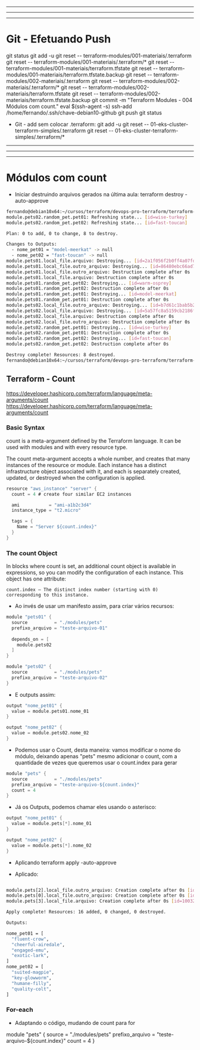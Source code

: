 

----------------------------------------------------------------------------------------------------------------------------------------------------------------
----------------------------------------------------------------------------------------------------------------------------------------------------------------
----------------------------------------------------------------------------------------------------------------------------------------------------------------

# Git - Efetuando Push
git status
git add -u
git reset -- terraform-modules/001-materiais/.terraform
git reset -- terraform-modules/001-materiais/.terraform/*
git reset -- terraform-modules/001-materiais/terraform.tfstate
git reset -- terraform-modules/001-materiais/terraform.tfstate.backup
git reset -- terraform-modules/002-materiais/.terraform
git reset -- terraform-modules/002-materiais/.terraform/*
git reset -- terraform-modules/002-materiais/terraform.tfstate
git reset -- terraform-modules/002-materiais/terraform.tfstate.backup
git commit -m "Terraform Modules - 004 Módulos com count."
eval $(ssh-agent -s)
ssh-add /home/fernando/.ssh/chave-debian10-github
git push
git status

- Git - add sem colocar .terraform:
git add -u
git reset -- 01-eks-cluster-terraform-simples/.terraform
git reset -- 01-eks-cluster-terraform-simples/.terraform/*






----------------------------------------------------------------------------------------------------------------------------------------------------------------
----------------------------------------------------------------------------------------------------------------------------------------------------------------
----------------------------------------------------------------------------------------------------------------------------------------------------------------

# Módulos com count


- Iniciar destruindo arquivos gerados na última aula:
terraform destroy -auto-approve

~~~~bash
fernando@debian10x64:~/cursos/terraform/devops-pro-terraform/terraform-modules/002-materiais$ terraform destroy -auto-approve
module.pets02.random_pet.pet01: Refreshing state... [id=wise-turkey]
module.pets02.random_pet.pet02: Refreshing state... [id=fast-toucan]

Plan: 0 to add, 0 to change, 8 to destroy.

Changes to Outputs:
  - nome_pet01 = "model-meerkat" -> null
  - nome_pet02 = "fast-toucan" -> null
module.pets01.local_file.arquivo: Destroying... [id=2a1f056f2b0ff4a07fd17fc4d8f9a37f19906c66]
module.pets01.local_file.outro_arquivo: Destroying... [id=86480ebc66ad7be6543095779349db736f8c98ea]
module.pets01.local_file.outro_arquivo: Destruction complete after 0s
module.pets01.local_file.arquivo: Destruction complete after 0s
module.pets01.random_pet.pet02: Destroying... [id=warm-osprey]
module.pets01.random_pet.pet02: Destruction complete after 0s
module.pets01.random_pet.pet01: Destroying... [id=model-meerkat]
module.pets01.random_pet.pet01: Destruction complete after 0s
module.pets02.local_file.outro_arquivo: Destroying... [id=b7d61c1bab5b2dcb36263d6f4f0107ad79e9d1ce]
module.pets02.local_file.arquivo: Destroying... [id=5a57fc8a5159cb2186f729d8b072ab34e4fa3ebc]
module.pets02.local_file.arquivo: Destruction complete after 0s
module.pets02.local_file.outro_arquivo: Destruction complete after 0s
module.pets02.random_pet.pet01: Destroying... [id=wise-turkey]
module.pets02.random_pet.pet01: Destruction complete after 0s
module.pets02.random_pet.pet02: Destroying... [id=fast-toucan]
module.pets02.random_pet.pet02: Destruction complete after 0s

Destroy complete! Resources: 8 destroyed.
fernando@debian10x64:~/cursos/terraform/devops-pro-terraform/terraform-modules/002-materiais$
~~~~






## Terraform - Count

https://developer.hashicorp.com/terraform/language/meta-arguments/count
<https://developer.hashicorp.com/terraform/language/meta-arguments/count>

### Basic Syntax

count is a meta-argument defined by the Terraform language. It can be used with modules and with every resource type.

The count meta-argument accepts a whole number, and creates that many instances of the resource or module. Each instance has a distinct infrastructure object associated with it, and each is separately created, updated, or destroyed when the configuration is applied.

~~~~h
resource "aws_instance" "server" {
  count = 4 # create four similar EC2 instances

  ami           = "ami-a1b2c3d4"
  instance_type = "t2.micro"

  tags = {
    Name = "Server ${count.index}"
  }
}
~~~~

### The count Object

In blocks where count is set, an additional count object is available in expressions, so you can modify the configuration of each instance. This object has one attribute:

    count.index — The distinct index number (starting with 0) corresponding to this instance.







- Ao invés de usar um manifesto assim, para criar vários recursos:

~~~~h
module "pets01" {
  source          = "./modules/pets"
  prefixo_arquivo = "teste-arquivo-01"
  
  depends_on = [
    module.pets02
  ]
}

module "pets02" {
  source          = "./modules/pets"
  prefixo_arquivo = "teste-arquivo-02"
}

~~~~



- E outputs assim:

~~~~h
output "nome_pet01" {
  value = module.pets01.nome_01
}

output "nome_pet02" {
  value = module.pets02.nome_02
}
~~~~











- Podemos usar o Count, desta maneira:
vamos modificar o nome do módulo, deixando apenas "pets" mesmo
adicionar o count, com a quantidade de vezes que queremos
usar o count.index para gerar 

~~~~h
module "pets" {
  source          = "./modules/pets"
  prefixo_arquivo = "teste-arquivo-${count.index}"
  count = 4
}

~~~~


- Já os Outputs, podemos chamar eles usando o asterisco:

~~~~h
output "nome_pet01" {
  value = module.pets[*].nome_01
}

output "nome_pet02" {
  value = module.pets[*].nome_02
}
~~~~



- Aplicando
terraform apply -auto-approve


- Aplicado:

~~~~bash

module.pets[2].local_file.outro_arquivo: Creation complete after 0s [id=90275ddbbecce2aea76a40a6a400f5f0055f23d2]
module.pets[0].local_file.outro_arquivo: Creation complete after 0s [id=7baad0cbf3c7571dc70bfc46a48fa5d13b39adbd]
module.pets[3].local_file.arquivo: Creation complete after 0s [id=10032508bfbd9260b942b9c74021119d56e4839f]

Apply complete! Resources: 16 added, 0 changed, 0 destroyed.

Outputs:

nome_pet01 = [
  "fluent-crow",
  "cheerful-airedale",
  "engaged-emu",
  "exotic-lark",
]
nome_pet02 = [
  "suited-magpie",
  "key-glowworm",
  "humane-filly",
  "quality-colt",
]
~~~~








### For-each

- Adaptando o código, mudando de count para for

module "pets" {
  source          = "./modules/pets"
  prefixo_arquivo = "teste-arquivo-${count.index}"
  count = 4
}
